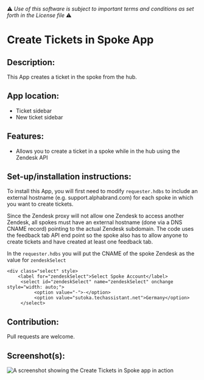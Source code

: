 :warning: *Use of this software is subject to important terms and conditions as set forth in the License file* :warning:

# Create Tickets in Spoke App

## Description:

This App creates a ticket in the spoke from the hub.

## App location:

* Ticket sidebar
* New ticket sidebar

## Features:

* Allows you to create a ticket in a spoke while in the hub using the Zendesk API

## Set-up/installation instructions:

To install this App, you will first need to modify ```requester.hdbs``` to include an external hostname (e.g. support.alphabrand.com) for each spoke in which you want to create tickets.

Since the Zendesk proxy will not allow one Zendesk to access another Zendesk, all spokes must have an external hostname (done via a DNS CNAME record) pointing to the actual Zendesk subdomain. The code uses the feedback tab API end point so the spoke also has to allow anyone to create tickets and have created at least one feedback tab.

In the ```requester.hdbs``` you will put the CNAME of the spoke Zendesk as the value for ```zendeskSelect``` 

```
<div class="select" style>
    <label for="zendeskSelect">Select Spoke Account</label>
     <select id="zendeskSelect" name="zendeskSelect" onchange style="width: auto;">
          <option value="-">-</option>
          <option value="sutoka.techassistant.net">Germany</option>
     </select>
```

## Contribution:

Pull requests are welcome.

## Screenshot(s):
![A screenshot showing the Create Tickets in Spoke app in action](http://cl.ly/image/2R2H3p3V322G/spoke_ticket.gif)

